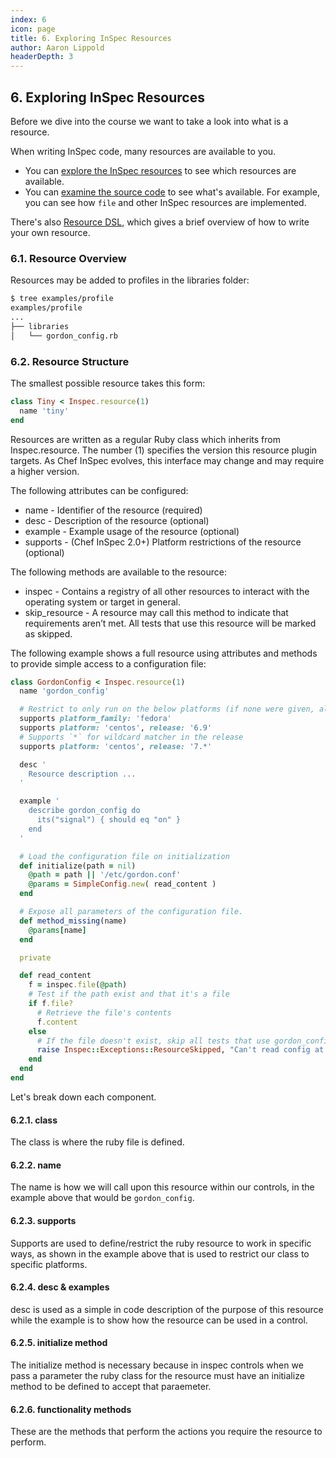 ```yaml
---
index: 6
icon: page
title: 6. Exploring InSpec Resources
author: Aaron Lippold
headerDepth: 3
---
```


## 6. Exploring InSpec Resources

Before we dive into the course we want to take a look into what is a resource.

When writing InSpec code, many resources are available to you.

* You can [explore the InSpec resources](https://www.inspec.io/docs/reference/resources/) to see which resources are available.
* You can [examine the source code](https://github.com/inspec/inspec/tree/master/lib/inspec/resources) to see what's available. For example, you can see how `file` and other InSpec resources are implemented.

There's also [Resource DSL](https://www.inspec.io/docs/reference/dsl_resource/), which gives a brief overview of how to write your own resource.



### 6.1. Resource Overview

Resources may be added to profiles in the libraries folder:
```bash
$ tree examples/profile
examples/profile
...
├── libraries
│   └── gordon_config.rb
```


### 6.2. Resource Structure
The smallest possible resource takes this form:

```ruby
class Tiny < Inspec.resource(1)
  name 'tiny'
end
```

Resources are written as a regular Ruby class which inherits from Inspec.resource. The number (1) specifies the version this resource plugin targets. As Chef InSpec evolves, this interface may change and may require a higher version.

The following attributes can be configured:

- name - Identifier of the resource (required)  
- desc - Description of the resource (optional)  
- example - Example usage of the resource (optional)  
- supports - (Chef InSpec 2.0+) Platform restrictions of the resource (optional)  

The following methods are available to the resource:

- inspec - Contains a registry of all other resources to interact with the operating system or target in general.
- skip_resource - A resource may call this method to indicate that requirements aren’t met. All tests that use this resource will be marked as skipped.

The following example shows a full resource using attributes and methods to provide simple access to a configuration file:
```ruby
class GordonConfig < Inspec.resource(1)
  name 'gordon_config'

  # Restrict to only run on the below platforms (if none were given, all OS's supported)
  supports platform_family: 'fedora'
  supports platform: 'centos', release: '6.9'
  # Supports `*` for wildcard matcher in the release
  supports platform: 'centos', release: '7.*'

  desc '
    Resource description ...
  '

  example '
    describe gordon_config do
      its("signal") { should eq "on" }
    end
  '

  # Load the configuration file on initialization
  def initialize(path = nil)
    @path = path || '/etc/gordon.conf'
    @params = SimpleConfig.new( read_content )
  end

  # Expose all parameters of the configuration file.
  def method_missing(name)
    @params[name]
  end

  private

  def read_content
    f = inspec.file(@path)
    # Test if the path exist and that it's a file
    if f.file?
      # Retrieve the file's contents
      f.content
    else
      # If the file doesn't exist, skip all tests that use gordon_config
      raise Inspec::Exceptions::ResourceSkipped, "Can't read config at #{@path}"
    end
  end
end
```

Let's break down each component.

#### 6.2.1. class
The class is where the ruby file is defined.
#### 6.2.2. name
The name is how we will call upon this resource within our controls, in the example above that would be `gordon_config`.
#### 6.2.3. supports
Supports are used to define/restrict the ruby resource to work in specific ways, as shown in the example above that is used to restrict our class to specific platforms.
#### 6.2.4. desc & examples
desc is used as a simple in code description of the purpose of this resource while the example is to show how the resource can be used in a control.
#### 6.2.5. initialize method
The initialize method is necessary because in inspec controls when we pass a parameter the ruby class for the resource must have an initialize method to be defined to accept that paraemeter.
#### 6.2.6. functionality methods
These are the methods that perform the actions you require the resource to perform.